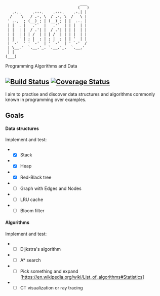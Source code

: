 ```
                                 ___  
                                (   ) 
   .-..     .---.    .---.    .-.| |  
  /    \   / .-, \  / .-, \  /   \ |  
 ' .-,  ; (__) ; | (__) ; | |  .-. |  
 | |  . |   .'`  |   .'`  | | |  | |  
 | |  | |  / .'| |  / .'| | | |  | |  
 | |  | | | /  | | | /  | | | |  | |  
 | |  ' | ; |  ; | ; |  ; | | '  | |  
 | `-'  ' ' `-'  | ' `-'  | ' `-'  /  
 | \__.'  `.__.'_. `.__.'_.  `.__,'   
 | |                                  
(___)                                 
```
Programming Algorithms and Data

[![Build Status](https://travis-ci.org/delanni/PAAD.svg?branch=master)](https://travis-ci.org/delanni/PAAD) [![Coverage Status](https://coveralls.io/repos/github/delanni/PAAD/badge.svg?branch=master)](https://coveralls.io/github/delanni/PAAD?branch=master)
---

I aim to practise and discover data structures and algorithms commonly known in programming over examples.

## Goals

#### Data structures

 Implement and test:
 * * [x] Stack 
 * * [x] Heap 
 * * [x] Red-Black tree
 * * [ ] Graph with Edges and Nodes
 * * [ ] LRU cache
 * * [ ] Bloom filter

#### Algorithms
 
 Implement and test:
 * * [ ] Dijkstra's algorithm
 * * [ ] A* search
 * * [ ] Pick something and expand [https://en.wikipedia.org/wiki/List_of_algorithms#Statistics]
 * * [ ] CT visualization or ray tracing
